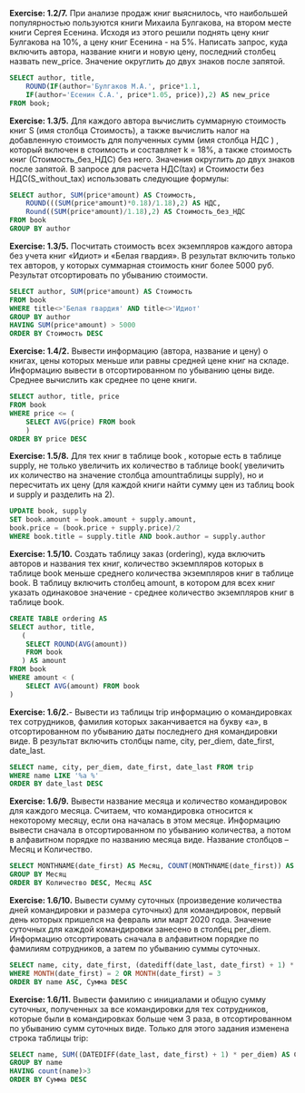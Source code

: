 **Exercise: 1.2/7.**
При анализе продаж книг выяснилось, что наибольшей популярностью пользуются книги Михаила Булгакова, на втором месте книги Сергея Есенина. Исходя из этого решили поднять цену книг Булгакова на 10%, а цену книг Есенина - на 5%. Написать запрос, куда включить автора, название книги и новую цену, последний столбец назвать new_price. Значение округлить до двух знаков после запятой.

```sql
SELECT author, title, 
	ROUND(IF(author='Булгаков М.А.', price*1.1, 
	IF(author='Есенин С.А.', price*1.05, price)),2) AS new_price 
FROM book;
```

**Exercise: 1.3/5.**
Для каждого автора вычислить суммарную стоимость книг S (имя столбца Стоимость), а также вычислить налог на добавленную стоимость  для полученных сумм (имя столбца НДС ) , который включен в стоимость и составляет k = 18%,  а также стоимость книг  (Стоимость_без_НДС) без него. Значения округлить до двух знаков после запятой. В запросе для расчета НДС(tax)  и Стоимости без НДС(S_without_tax) использовать следующие формулы:

```sql
SELECT author, SUM(price*amount) AS Стоимость, 
	ROUND(((SUM(price*amount)*0.18)/1.18),2) AS НДС,
	Round((SUM(price*amount)/1.18),2) AS Стоимость_без_НДС
FROM book
GROUP BY author
```

**Exercise: 1.3/5.**
Посчитать стоимость всех экземпляров каждого автора без учета книг «Идиот» и «Белая гвардия». В результат включить только тех авторов, у которых суммарная стоимость книг более 5000 руб. Результат отсортировать по убыванию стоимости.

```sql
SELECT author, SUM(price*amount) AS Стоимость
FROM book
WHERE title<>'Белая гвардия' AND title<>'Идиот'
GROUP BY author
HAVING SUM(price*amount) > 5000
ORDER BY Стоимость DESC
```

**Exercise: 1.4/2.**
Вывести информацию (автора, название и цену) о  книгах, цены которых меньше или равны средней цене книг на складе. Информацию вывести в отсортированном по убыванию цены виде. Среднее вычислить как среднее по цене книги.

```sql
SELECT author, title, price
FROM book
WHERE price <= (
	SELECT AVG(price) FROM book
	)
ORDER BY price DESC
```

**Exercise: 1.5/8.**
Для тех книг в таблице book , которые есть в таблице supply, не только увеличить их количество в таблице book( увеличить их количество на значение столбца amountтаблицы supply), но и пересчитать их цену (для каждой книги найти сумму цен из таблиц book и supply и разделить на 2).

```sql
UPDATE book, supply
SET book.amount = book.amount + supply.amount,
book.price = (book.price + supply.price)/2
WHERE book.title = supply.title AND book.author = supply.author
```

**Exercise: 1.5/10.**
Создать таблицу заказ (ordering), куда включить авторов и названия тех книг, количество экземпляров которых в таблице book меньше среднего количества экземпляров книг в таблице book. В таблицу включить столбец   amount, в котором для всех книг указать одинаковое значение - среднее количество экземпляров книг в таблице book.

```sql
CREATE TABLE ordering AS
SELECT author, title, 
   (
    SELECT ROUND(AVG(amount)) 
    FROM book
   ) AS amount
FROM book
WHERE amount < (
    SELECT AVG(amount) FROM book
) 
```

**Exercise: 1.6/2.**-
Вывести из таблицы trip информацию о командировках тех сотрудников, фамилия которых заканчивается на букву «а», в отсортированном по убыванию даты последнего дня командировки виде. В результат включить столбцы name, city, per_diem, date_first, date_last.

```sql
SELECT name, city, per_diem, date_first, date_last FROM trip
WHERE name LIKE '%а %'
ORDER BY date_last DESC
```

**Exercise: 1.6/9.**
Вывести название месяца и количество командировок для каждого месяца. Считаем, что командировка относится к некоторому месяцу, если она началась в этом месяце. Информацию вывести сначала в отсортированном по убыванию количества, а потом в алфавитном порядке по названию месяца виде. Название столбцов – Месяц и Количество.

```sql
SELECT MONTHNAME(date_first) AS Месяц, COUNT(MONTHNAME(date_first)) AS Количество FROM trip
GROUP BY Месяц 
ORDER BY Количество DESC, Месяц ASC
```

**Exercise: 1.6/10.**
Вывести сумму суточных (произведение количества дней командировки и размера суточных) для командировок, первый день которых пришелся на февраль или март 2020 года. Значение суточных для каждой командировки занесено в столбец  per_diem. Информацию отсортировать сначала  в алфавитном порядке по фамилиям сотрудников, а затем по убыванию суммы суточных.

```sql
SELECT name, city, date_first, (datediff(date_last, date_first) + 1) * per_diem AS Сумма FROM trip
WHERE MONTH(date_first) = 2 OR MONTH(date_first) = 3
ORDER BY name ASC, Сумма DESC
```

**Exercise: 1.6/11.**
Вывести фамилию с инициалами и общую сумму суточных, полученных за все командировки для тех сотрудников, которые были в командировках больше чем 3 раза, в отсортированном по убыванию сумм суточных виде. Только для этого задания изменена строка таблицы trip:

```sql
SELECT name, SUM((DATEDIFF(date_last, date_first) + 1) * per_diem) AS Сумма FROM trip
GROUP BY name
HAVING count(name)>3
ORDER BY Сумма DESC
```